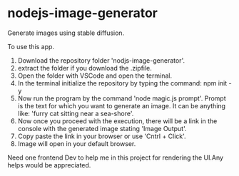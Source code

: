 # nodejs-image-generator
Generate images using stable diffusion.

To use this app.
1) Download the repository folder 'nodjs-image-generator'.
2) extract the folder if you download the .zipfile.
3) Open the folder with VSCode and open the terminal.
4) In the terminal initialize the repository by typing the command:
npm init -y
5) Now run the program by the command 'node magic.js prompt'.
Prompt is the text for which you want to generate an image.
It can be anything like: 'furry cat sitting near a sea-shore'.
6) Now once you proceed with the execution, there will be a link in the console with the generated image stating 'Image Output'.
7) Copy paste the link in your browser or use 'Cntrl + Click'.
8) Image will open in your default browser.

Need one frontend Dev to help me in this project for rendering the UI.Any helps would be appreciated.
